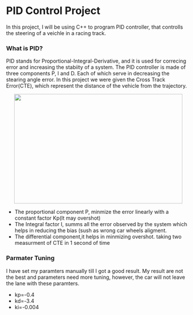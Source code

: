 # PID Control Project
In this project, I will be using  C++ to program PID controller, that controlls the steering of a veichle in a racing track.  

### What is PID?
PID stands for Proportional-Integral-Derivative, and it is used for correcing error and increasing the stabiity of a system. The PID controller is made of three components P, I and D. Each of which serve in decreasing the stearing angle error. In this project we were given the Cross Track Error(CTE), which represent the distance of the vehicle from the trajectory. 

<p align="center">
  <img width="460" height="300" src="https://www.gstatic.com/education/formulas2/397133473/en/pid_controller.svg">
</p>

- The  proportional component P,  minmize the error linearly with a constant factor Kp(It may overshot)
- The Integral factor I, summs all the error observed by the system which helps in reducing the bias (sush as wrong car wheels aligment.
- The differential component,it helps in minmizing overshot. taking two measurment of CTE in 1 second of time

### Parmater Tuning 

I have set my paramters manually till I got a good result. My result are not the best and parameters need more tuning, however, the car will not leave the lane with these paramters.

- kp=-0.4
- kd=-3.4
- ki=-0.004
